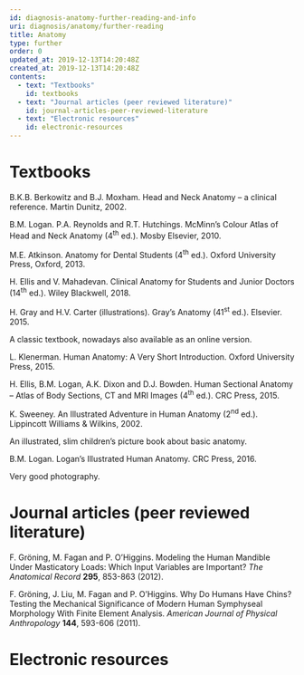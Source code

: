 ```yaml
---
id: diagnosis-anatomy-further-reading-and-info
uri: diagnosis/anatomy/further-reading
title: Anatomy
type: further
order: 0
updated_at: 2019-12-13T14:20:48Z
created_at: 2019-12-13T14:20:48Z
contents:
  - text: "Textbooks"
    id: textbooks
  - text: "Journal articles (peer reviewed literature)"
    id: journal-articles-peer-reviewed-literature
  - text: "Electronic resources"
    id: electronic-resources
---
```


<h1 id="textbooks">Textbooks</h1>
<p>B.K.B. Berkowitz and B.J. Moxham. Head and Neck Anatomy –
    a clinical reference. Martin Dunitz, 2002.</p>
<p>B.M. Logan. P.A. Reynolds and R.T. Hutchings. McMinn’s
    Colour Atlas of Head and Neck Anatomy (4<sup>th</sup>
    ed.). Mosby Elsevier, 2010.</p>
<p>M.E. Atkinson. Anatomy for Dental Students
    (4<sup>th</sup> ed.). Oxford University Press, Oxford,
    2013.</p>
<p>H. Ellis and V. Mahadevan. Clinical Anatomy for Students
    and Junior Doctors (14<sup>th</sup> ed.). Wiley
    Blackwell, 2018.</p>
<p>H. Gray and H.V. Carter (illustrations). Gray’s Anatomy
    (41<sup>st</sup> ed.). Elsevier. 2015.</p>
<aside>
    <p>A classic textbook, nowadays also available as an
        online version.</p>
</aside>
<p>L. Klenerman. Human Anatomy: A Very Short Introduction.
    Oxford University Press, 2015.</p>
<p>H. Ellis, B.M. Logan, A.K. Dixon and D.J. Bowden. Human
    Sectional Anatomy – Atlas of Body Sections, CT and MRI
    Images (4<sup>th</sup> ed.). CRC Press, 2015.</p>
<p>K. Sweeney. An Illustrated Adventure in Human Anatomy
    (2<sup>nd</sup> ed.). Lippincott Williams &amp; Wilkins,
    2002.</p>
<aside>
    <p>An illustrated, slim children’s picture book about
        basic anatomy.</p>
</aside>
<p>B.M. Logan. Logan’s Illustrated Human Anatomy. CRC Press,
    2016.</p>
<aside>
    <p>Very good photography.</p>
</aside>
<h1 id="journal-articles-peer-reviewed-literature">Journal articles (peer reviewed literature)</h1>
<p>F. Gröning, M. Fagan and P. O’Higgins. Modeling the Human
    Mandible Under Masticatory Loads: Which Input Variables
    are Important? <i>The Anatomical Record</i>
    <strong>295</strong>, 853-863 (2012).</p>
<p>F. Gröning, J. Liu, M. Fagan and P. O’Higgins. Why Do
    Humans Have Chins? Testing the Mechanical Significance
    of Modern Human Symphyseal Morphology With Finite
    Element Analysis. <i>American Journal of Physical
        Anthropology</i> <strong>144</strong>, 593-606
    (2011).</p>
<h1 id="electronic-resources">Electronic resources</h1>
